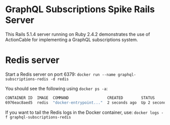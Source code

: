 # GraphQL Subscriptions Spike Rails Server

This Rails 5.1.4 server running on Ruby 2.4.2 demonstrates the use of ActionCable 
for implementing a GraphQL subscriptions system.

# Redis server

Start a Redis server on port 6379: `docker run --name graphql-subscriptions-redis -d redis`

You should see the following using `docker ps -a`:

```bash
CONTAINER ID  IMAGE  COMMAND                 CREATED        STATUS        PORTS     NAMES
6976eac8aed5  redis  "docker-entrypoint..."  2 seconds ago  Up 2 seconds  6379/tcp  graphql-subscriptions-redis
```

If you want to tail the Redis logs in the Docker container, use: `docker logs -f graphql-subscriptions-redis`



